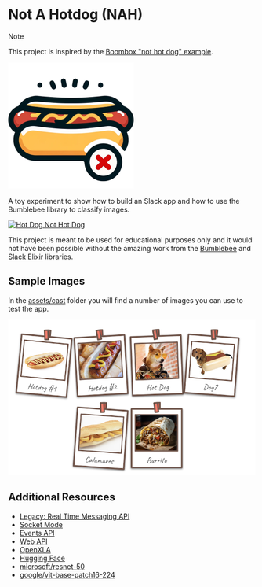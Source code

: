 # Not A Hotdog (NAH)

> [!NOTE]  
> This project is inspired by the [Boombox "not hot dog" example](https://hexdocs.pm/boombox/examples.html#not-hot-dog).

![Not A Hotdog](assets/logo-medium.svg?raw=true "Not A Hotdog")

A toy experiment to show how to build an Slack app and how to use the Bumblebee library to classify images.

[![Hot Dog Not Hot Dog](https://img.youtube.com/vi/vIci3C4JkL0/0.jpg)](https://www.youtube.com/watch?v=vIci3C4JkL0 "Hot Dog Not Hot Dog")

This project is meant to be used for educational purposes only and it would not have been possible without the amazing
work from the [Bumblebee](https://github.com/elixir-nx/bumblebee) and
[Slack Elixir](https://github.com/ryanwinchester/slack_elixir) libraries.


## Sample Images

In the [assets/cast](assets/cast) folder you will find a number of images you can use to test the app.

![](assets/the-cast.png?raw=true)


## Additional Resources

- [Legacy: Real Time Messaging API](https://api.slack.com/legacy/rtm)
- [Socket Mode](https://api.slack.com/apis/socket-mode)
- [Events API](https://api.slack.com/apis/events-api)
- [Web API](https://api.slack.com/web)
- [OpenXLA](https://openxla.org/xla)
- [Hugging Face](https://huggingface.co/)
- [microsoft/resnet-50](https://huggingface.co/microsoft/resnet-50)
- [google/vit-base-patch16-224](https://huggingface.co/google/vit-base-patch16-224)

